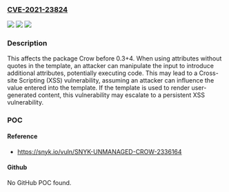 ### [CVE-2021-23824](https://cve.mitre.org/cgi-bin/cvename.cgi?name=CVE-2021-23824)
![](https://img.shields.io/static/v1?label=Product&message=Crow&color=blue)
![](https://img.shields.io/static/v1?label=Version&message=%3C%200.3%2B4%20&color=brighgreen)
![](https://img.shields.io/static/v1?label=Vulnerability&message=Content%20Injection&color=brighgreen)

### Description

This affects the package Crow before 0.3+4. When using attributes without quotes in the template, an attacker can manipulate the input to introduce additional attributes, potentially executing code. This may lead to a Cross-site Scripting (XSS) vulnerability, assuming an attacker can influence the value entered into the template. If the template is used to render user-generated content, this vulnerability may escalate to a persistent XSS vulnerability.

### POC

#### Reference
- https://snyk.io/vuln/SNYK-UNMANAGED-CROW-2336164

#### Github
No GitHub POC found.


